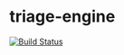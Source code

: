 # triage-engine
[![Build Status](https://travis-ci.org/Seemedics/triage-engine.svg?branch=master)](https://travis-ci.org/Seemedics/triage-engine)
